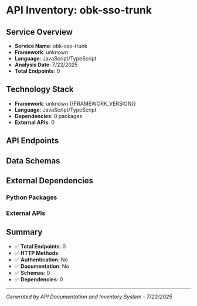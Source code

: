 # API Inventory: obk-sso-trunk

## Service Overview

- **Service Name**: obk-sso-trunk
- **Framework**: unknown
- **Language**: JavaScript/TypeScript
- **Analysis Date**: 7/22/2025
- **Total Endpoints**: 0

## Technology Stack

- **Framework**: unknown {{FRAMEWORK_VERSION}}
- **Language**: JavaScript/TypeScript
- **Dependencies**: 0 packages
- **External APIs**: 0

## API Endpoints



## Data Schemas



## External Dependencies

### Python Packages


### External APIs


## Summary

- ✅ **Total Endpoints**: 0
- ✅ **HTTP Methods**: 
- ✅ **Authentication**: No
- ✅ **Documentation**: No
- ✅ **Schemas**: 0
- ✅ **Dependencies**: 0

---

*Generated by API Documentation and Inventory System - 7/22/2025* 